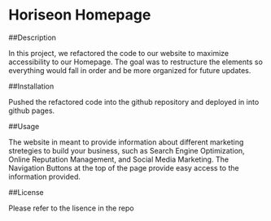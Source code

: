 # Horiseon Homepage

##Description

In this project, we refactored the code to our website to maximize accessibility to our Homepage.
The goal was to restructure the elements so everything would fall in order and be more organized for future updates.

##Installation

Pushed the refactored code into the github repository and deployed in into github pages.

##Usage

The website in meant to provide information about different marketing stretegies to build your business, such as Search Engine Optimization, Online Reputation Management, and Social Media Marketing. The Navigation Buttons at the top of the page provide easy access to the information provided.

##License

Please refer to the lisence in the repo

